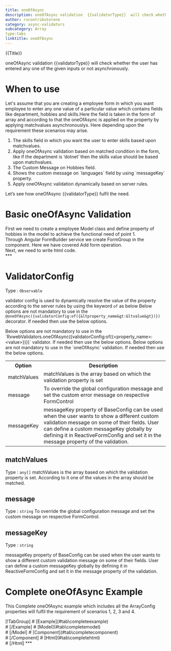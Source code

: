 ```yaml
---
title: oneOfAsync
description: oneOfAsync validation  {{validatorType}}  will check whether the user has entered any one of the given inputs or not.
author: rxcontributorone
category: async-validators
subcategory: Array
type:tabs
linktitle: oneOfAsync
---
```


<div class="title-bar top_title"><p>{{Title}}</p></div> <div class="title-bar"><p>oneOfAsync validation  {{validatorType}}  will check whether the user has entered any one of the given inputs or not asynchronously.</p></div>

# When to use
Let's assume that you are creating a employee form in which you want employee to enter any one value of a particular value which contains fields like department, hobbies and skills.Here the field is taken in the form of array and according to that the oneOfAsync is applied on the property by applying matchvalues asynchronouslys. Here depending upon the requirement these scenarios may arise.
<ol class='showHideElement'>
<li>The skills field in which you want the user to enter skills based upon matchvalues.</li>
<li>Apply oneOfAsync validation based on matched condition in the form, like if the department  is ‘dotnet’ then the skills value should be based upon matchvalues.</li>
<li>The Custom Message on Hobbies field.</li>
<li>Shows the custom message on `languages` field by using `messageKey` property.</li> 
<data-scope scope="['decorator','validator']">
<li>Apply oneOfAsync validation dynamically based on server rules.</li>
</data-scope>
</ol>
Let’s see how oneOfAsync {{validatorType}} fulfil the need.

# Basic oneOfAsync Validation

<data-scope scope="['decorator','template-driven-directives','template-driven-decorators']">
First we need to create a employee Model class and define property of hobbies in the model to achieve the functional need of point 1.
<div component="app-code" key="oneOfAsync-add-model"></div> 
</data-scope>
Through Angular FormBuilder service we create FormGroup in the component.
Here we have covered Add form operation.

<div component="app-code" key="oneOfAsync-add-component"></div> 
Next, we need to write html code.
<div component="app-code" key="oneOfAsync-add-html"></div> 
<div component="app-example-runner" ref-component="app-oneOfAsync-add"></div>
***

# ValidatorConfig
Type : `Observable`

validator config is used to dynamically resolve the value of the property according to the server rules by using the keyword `of` as below 
<data-scope scope="['decorator']">
Below options are not mandatory to use in the `@oneOfAsync({validatorConfig:of({&ltproperty_name&gt:&ltvalue&gt})})` decorator. If needed then use the below options.
</data-scope>

<data-scope scope="['validator']">
Below options are not mandatory to use in the `RxwebValidators.oneOfAsync({validatorConfig:of({&ltproperty_name&gt:&ltvalue&gt})})` validator. If needed then use the below options.
</data-scope>

<data-scope scope="['template-driven-directives','template-driven-decorators']">
Below options are not mandatory to use in the `oneOfAsync` validation. If needed then use the below options.
</data-scope>
                     
<table class="table table-bordered table-striped showHideElement">
<tr><th>Option</th><th>Description</th></tr>
<tr><td><a title="matchValues">matchValues</a></td><td>matchValues is the array based on which the validation property is set </td></tr>
<tr><td><a title="message">message</a></td><td>To override the global configuration message and set the custom error message on respective FormControl</td></tr>
<tr><td><a title="messageKey">messageKey</a></td><td>messageKey property of BaseConfig can be used when the user wants to show a different custom validation message on some of their fields. User can define a custom messageKey globally by defining it in ReactiveFormConfig and set it in the message property of the validation.</td></tr>
</table>

## matchValues 
Type :  `any[]` 
matchValues is the array based on which the validation property is set. According to it one of the values in the array should be matched.

<div component="app-code" key="oneOfAsync-matchValuesExample-model"></div> 
<div component="app-example-runner" ref-component="app-oneOfAsync-matchValues" title="oneOfAsync {{validatorType}} with matchValues" key="matchValues"></div>

## message
Type :  `string` 
To override the global configuration message and set the custom message on respective FormControl.

<div component="app-code" key="oneOfAsync-messageExample-model"></div> 
<div component="app-example-runner" ref-component="app-oneOfAsync-message" title="oneOfAsync {{validatorType}} with message" key="message"></div>

## messageKey
Type : `string`

messageKey property of BaseConfig can be used when the user wants to show a different custom validation message on some of their fields. User can define a custom messageKey globally by defining it in ReactiveFormConfig and set it in the message property of the validation.

<div component="app-code" key="oneOfAsync-messageKeyExample-model"></div> 
<div component="app-example-runner" ref-component="app-oneOfAsync-messageKey" title="oneOfAsync {{validatorType}} with messageKey" key="messageKey"></div>

# Complete oneOfAsync Example

This Complete oneOfAsync example which includes all the ArrayConfig properties will fulfil the requirement of scenarios 1, 2, 3 and 4.

<div component="app-tabs" key="complete"></div>
[!TabGroup]
# [Example](#tab\completeexample)
<div component="app-example-runner" ref-component="app-oneOfAsync-complete"></div>
# [/Example]
<data-scope scope="['decorator','template-driven-directives','template-driven-decorators']">
# [Model](#tab\completemodel)
<div component="app-code" key="oneOfAsync-complete-model"></div> 
# [/Model]
</data-scope>
# [Component](#tab\completecomponent)
<div component="app-code" key="oneOfAsync-complete-component"></div> 
# [/Component]
# [Html](#tab\completehtml)
<div component="app-code" key="oneOfAsync-complete-html"></div> 
# [/Html]
***

